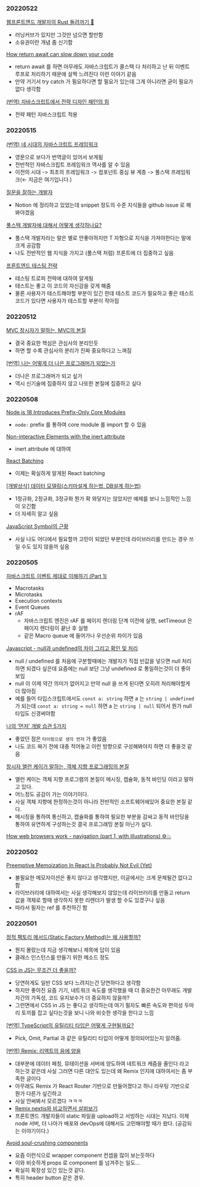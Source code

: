 ### 20220522

[웹프론트엔드 개발자의 Rust 돌려까기 🥊](https://boostbrothers.notion.site/Rust-aefb960939804ef898f07a944651d23c)

- 러닝커브가 있지만 그것만 넘으면 할만함
- 소유권이란 개념 좀 신기함

[How return await can slow down your code](https://arthur.place/the-cost-of-return-await)

- return await 를 하면 아무래도 자바스크립트가 콜스택 다 처리하고 난 뒤 이벤트 루프로 처리하기 때문에 살짝 느려진다 이런 이야기 같음
- 만약 거기서 try catch 가 필요하다면 할 필요가 있는데 그게 아니라면 굳이 필요가 없다 생각함

[(번역) 자바스크립트에서 전략 디자인 패턴의 힘](https://velog.io/@lky5697/the-power-of-strategy-design-pattern-in-javascript)

- 전략 패턴 자바스크립트 적용

### 20220515

[(번역) 네 시대의 자바스크립트 프레임워크](https://junghan92.medium.com/%EB%B2%88%EC%97%AD-%EB%84%A4-%EC%8B%9C%EB%8C%80%EC%9D%98-%EC%9E%90%EB%B0%94%EC%8A%A4%ED%81%AC%EB%A6%BD%ED%8A%B8-%ED%94%84%EB%A0%88%EC%9E%84%EC%9B%8C%ED%81%AC-1f075bac9995)

- 영문으로 보다가 번역글이 있어서 보게됨
- 전반적인 자바스크립트 프레임워크 역사를 알 수 있음
- 이전의 시대 -> 최초의 프레임워크 -> 컴포넌트 중심 뷰 계층 -> 풀스택 프레임워크(← 지금은 여기입니다.)

[질문을 잘하는 개발자](https://jbee.io/essay/good_questionor/)

- Notion 에 정리하고 있었는데 snippet 정도의 수준 지식들을 github issue 로 해봐야겠음

[풀스택 개발자에 대해서 어떻게 생각하나요?](https://yozm.wishket.com/magazine/detail/1265/)

- 풀스택 개발자라는 말은 별로 안좋아하지만 T 자형으로 지식을 가져야한다는 말에 크게 공감함
- 나도 전반적인 웹 지식을 가지고 (풀스택 처럼) 프론트에 더 집중하고 싶음

[프론트엔드 테스팅 전략](https://doong-jo.github.io/posts/front-end_testing_strategy/)

- 테스팅 트로피 전략에 대하여 알게됨
- 테스트는 좋고 이 코드의 자신감을 갖게 해줌
- 물론 사용자가 테스트해야할 부분이 있긴 한데 테스트 코드가 필요하고 좋은 테스트 코드가 있다면 사용자가 테스트할 부분이 작아짐

### 20220512

[MVC 창시자가 말하는, MVC의 본질](https://velog.io/@eddy_song/mvc)

- 결국 중요한 핵심은 관심사의 분리인듯
- 하면 할 수록 관심사의 분리가 진짜 중요하다고 느껴짐

[[번역] 나는 어떻게 더 나은 프로그래머가 되었는가](https://medium.com/@rinae/%EB%B2%88%EC%97%AD-%EB%82%98%EB%8A%94-%EC%96%B4%EB%96%BB%EA%B2%8C-%EB%8D%94-%EB%82%98%EC%9D%80-%ED%94%84%EB%A1%9C%EA%B7%B8%EB%9E%98%EB%A8%B8%EA%B0%80-%EB%90%98%EC%97%88%EB%8A%94%EA%B0%80-b84c45d8bf98)

- 더나은 프로그래머가 되고 싶가
- 역시 신기술에 집중하지 않고 나또한 본질에 집중하고 싶다

### 20220508

[Node.js 18 Introduces Prefix-Only Core Modules](https://fusebit.io/blog/node-18-prefix-only-modules/)

- `node:` prefix 를 통하여 core module 를 import 할 수 있음

[Non-interactive Elements with the inert attribute](https://webkit.org/blog/12578/non-interactive-elements-with-the-inert-attribute/)

- inert attribute 에 대하여

[React Batching](https://www.robinwieruch.de/react-batching/)

- 이제는 확실하게 알게된 React batching

[[개발상식] 데이터 모델링(스키마설계 하는법, DB설계 하는법)](https://frozenpond.tistory.com/151)

- 1정규화, 2정규화, 3정규화 뭔가 확 와닿지는 않았지만 예제를 보니 느낌적인 느낌이 오긴함
- 더 자세히 알고 싶음

[JavaScript Symbol의 근황](https://meetup.toast.com/posts/312)

- 사실 나도 어디에서 필요할까 고민이 되었던 부분인데 라이브러리를 만드는 경우 쓰일 수도 있지 않을까 싶음

### 20220505

[자바스크립트 이벤트 제대로 이해하기 (Part 1)](https://medium.com/%EC%98%A4%EB%8A%98%EC%9D%98-%ED%94%84%EB%A1%9C%EA%B7%B8%EB%9E%98%EB%B0%8D/%EC%9E%90%EB%B0%94%EC%8A%A4%ED%81%AC%EB%A6%BD%ED%8A%B8-%EC%9D%B4%EB%B2%A4%ED%8A%B8-%EC%A0%9C%EB%8C%80%EB%A1%9C-%EC%9D%B4%ED%95%B4%ED%95%98%EA%B8%B0-part-1-2a7d4b9eb468)

- Macrotasks
- Microtasks
- Execution contexts
- Event Queues
- rAF
  - 자바스크립트 엔진은 rAF 를 페이지 렌더링 단계 이전에 실행, setTimeout 은 페이지 렌더링이 끝난 후 실행
  - 같은 Macro queue 에 들어가나 우선순위 차이가 있음

[Javascript - null과 undefined의 차이 그리고 확인 및 처리](https://7942yongdae.tistory.com/45)

- null / undefined 를 처음에 구분할때에는 개발자가 직접 빈값을 넣으면 null 처리 하면 되겠다 싶은데 요즘에는 null 보단 그냥 undefined 로 통일하는것이 더 좋아보임
- null 이 이제 약간 의미가 없어지고 만약 null 을 쓰게 된다면 오히려 처리해야할게 더 많아짐
- 예를 들어 타입스크립트에서도 `const a: string` 하면 a 는 `string | undefined` 가 되는데 `const a: string = null` 하면 a 는 `string | null` 되어서 뭔가 null 타입도 신경써야함

[나의 ‘먼저’ 개발 습관 5가지](https://velog.io/@joosing/%EB%82%98%EC%9D%98-%EB%A8%BC%EC%A0%80-%EA%B0%9C%EB%B0%9C-%EC%8A%B5%EA%B4%80-5%EA%B0%80%EC%A7%80)

- 좋았던 점은 `타이핑으로 생각 먼저` 가 좋았음
- 나도 코드 짜기 전에 대충 적어놓고 이런 방향으로 구성해봐야지 하면 더 좋을것 같음

[창시자 앨런 케이가 말하는, 객체 지향 프로그래밍의 본질](https://velog.io/@eddy_song/alan-kay-OOP#%EC%9A%94%EC%95%BD-%EC%A0%95%EB%A6%AC)

- 앨런 케이는 객체 지향 프로그램의 본질이 메시징, 캡슐화, 동적 바인딩 이라고 말하고 있다.
- 어느정도 공감이 가는 이야기이다.
- 사실 객체 지향에 한정하는것이 아니라 전반적인 소프트웨어에있어 중요한 본질 같다.
- 메시징을 통하여 통신하고, 캡슐화를 통하여 필요한 부분을 감싸고 동적 바인딩을 통하여 유연하게 구성하는것 결국 프로그래밍 본질 아닌가 싶다.

[How web browsers work - navigation (part 1, with illustrations) ⚙️💥](https://dev.to/arikaturika/how-web-browsers-work-part-1-with-illustrations-1nid)

### 20220502

[Preemptive Memoization In React Is Probably Not Evil (Yet)](https://www.zhenghao.io/posts/memo-or-not)

- 불필요한 메모자이션은 좋지 않다고 생각했지만, 이글에서는 크게 문제될건 없다고 함
- 라이브러리에 대하여서는 사실 생각해보지 않았는데 라이브러리를 만들고 return 값을 객체로 할때 생각하지 못한 리렌더가 발생 할 수도 있겠구나 싶음
- 따라서 필자는 ref 를 추천하긴 함

### 20220501

[정적 팩토리 메서드(Static Factory Method)는 왜 사용할까?](https://tecoble.techcourse.co.kr/post/2020-05-26-static-factory-method/)

- 뭔지 몰랐는데 지금 생각해보니 제목에 답이 있음
- 클래스 인스턴스를 만들기 위한 메소드 정도

[CSS in JS는 무조건 더 좋을까?](https://jthcast.dev/posts/is-css-in-js-the-best/)

- 당연하게도 일반 CSS 보다 느려지는건 당연하다고 생각함
- 하지만 좋아진 요즘 기기, 네트워크 속도를 생각했을 때 더 중요한건 아무래도 개발자간의 가독성, 코드 유지보수가 더 중요하지 않을까?
- 그런면에서 CSS in JS 는 좋다고 생각하는데 여기 필자도 빠른 속도와 편의성 두마리 토끼를 잡고 싶다는것을 보니 나와 비슷한 생각을 한다고 느낌

[[번역] TypeScript의 유틸리티 타입은 어떻게 구현될까요?](https://medium.com/@yujso66/%EB%B2%88%EC%97%AD-typescript%EC%9D%98-%EC%9C%A0%ED%8B%B8%EB%A6%AC%ED%8B%B0-%ED%83%80%EC%9E%85%EC%9D%80-%EC%96%B4%EB%96%BB%EA%B2%8C-%EA%B5%AC%ED%98%84%EB%90%A0%EA%B9%8C%EC%9A%94-e80fbb33bf240)

- Pick, Omit, Partial 과 같은 유틸리티 타입이 어떻게 정의되어있는지 알려줌.

[[번역] Remix: 리액트의 음에 양을](https://velog.io/@dev_boku/%EB%B2%88%EC%97%AD-Remix-%EB%A6%AC%EC%95%A1%ED%8A%B8%EC%9D%98-%EC%9D%8C%EC%97%90-%EC%96%91%EC%9D%84)

- 대부분에 데이터 페칭, 뮤테이션을 서버에 양도하여 네트워크 캐즘을 줄인다 라고 하는것 같은데 사실 그러면 다른 대안도 있는데 왜 Remix 인지에 대하여서는 좀 부족한 글이다
- 아무래도 Remix 가 React Router 기반으로 만들어졌다고 하니 라우팅 기반으로 뭔가 다른가 싶긴하고
- 사실 안써봐서 모르겠다 ㅋㅋㅋ
- [Remix nextjs와 비교하면서 살펴보기](https://yceffort.kr/2022/02/new-react-framework-remix)
- 프론트엔드 개발자들이 static 파일을 upload하고 서빙하는 시대는 지났다. 이제 node 서버, 더 나아가 배포와 devOps에 대해서도 고민해야할 때가 왔다. (공감되는 이야기이다.)

[Avoid soul-crushing components](https://epicreact.dev/soul-crushing-components/)

- 요즘 이런식으로 wrapper component 컨셉을 많이 보는듯하다
- 이와 비슷하게 props 로 component 를 넘겨주는 일도...
- 확실히 확장성 있긴 있는것 같다.
- 특히 header button 같은 경우.
